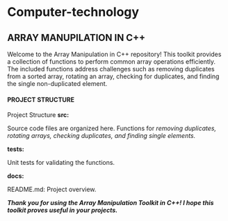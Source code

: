 # Computer-technology
## ARRAY MANUPILATION IN C++
Welcome to the Array Manipulation in C++ repository! This toolkit provides a collection of functions to perform common array operations efficiently. The included functions address challenges such as removing duplicates from a sorted array, rotating an array, checking for duplicates, and finding the single non-duplicated element.
#### PROJECT STRUCTURE

Project Structure
**src:**

Source code files are organized here.
Functions for *removing duplicates, rotating arrays, checking duplicates, and finding single elements.*

**tests:**

Unit tests for validating the functions.

**docs:**

README.md: Project overview.

***Thank you for using the Array Manipulation Toolkit in C++! I hope this toolkit proves useful in your projects.***
